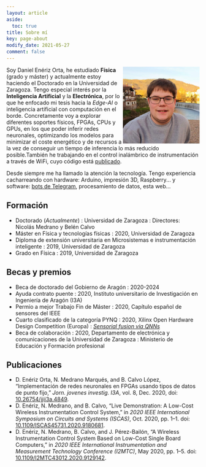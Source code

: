 ```yaml
---
layout: article
aside:
  toc: true
title: Sobre mí
key: page-about
modify_date: 2021-05-27
comment: false
---
```

<img align="right" width="200" height="200" src="assets/avatar.jpg" alt="Image" title="Image_circle+border+shadow" class="circle border shadow">

Soy Daniel Enériz Orta, he estudiado **Física** (grado y máster) y actualmente estoy haciendo el Doctorado en la Universidad de Zaragoza. Tengo especial interés por la **Inteligencia Artificial** y la **Electrónica**, por lo que he enfocado mi tesis hacia la *Edge-AI* o inteligencia artificial con computación en el borde. Concretamente voy a explorar diferentes soportes físicos, FPGAs, CPUs y GPUs, en los que poder inferir redes neuronales, optimizando los modelos para minimizar el coste energético y de recursos a la vez de conseguir un tiempo de inferencia lo más reducido posible.También he trabajando en el control inalámbrico de instrumentación a través de WiFi, cuyo código está [publicado](https://github.com/eneriz-daniel/instin).

Desde siempre me ha llamado la atención la tecnología. Tengo experiencia cacharreando con hardware: Arduino, impresión 3D, Raspberry... y software: [bots de Telegram](https://github.com/eneriz-daniel/COVIDataNav), procesamiento de datos, esta web... 


## Formación
- Doctorado (*Actualmente*)
  : Universidad de Zaragoza
  : Directores: Nicolás Medrano y Belén Calvo
- Máster en Física y tecnologías físicas
  : 2020, Universidad de Zaragoza
- Diploma de extensión universitaria en Microsistemas e instrumentación inteligente
  : 2019, Universidad de Zaragoza
- Grado en Física
  : 2019, Universidad de Zaragoza

## Becas y premios
- Beca de doctorado del Gobierno de Aragón
  : 2020-2024
- Ayuda contrato puente
  : 2020, Instituto universitario de Investigación en Ingeniería de Aragón (I3A)
- Permio a mejor Trabajo Fin de Máster
  : 2020, Capítulo español de sensores del IEEE
- Cuarto clasificado de la categoría PYNQ
  : 2020,  Xilinx Open Hardware Design Competition (Europa)
  : [*Sensorial fusion via QNNs*](https://github.com/eneriz-daniel/sensorialfusionQNNs)
- Beca de colaboración
  : 2020, Departamento de electrónica y comunicaciones de la Universidad de Zaragoza
  : Ministerio de Educación y Formación profesional

## Publicaciones
- D. Enériz Orta, N. Medrano Marqués, and B. Calvo López, “Implementación de redes neuronales en FPGAs usando tipos de datos de punto fijo,” *Jorn. jovenes investig. I3A*, vol. 8, Dec. 2020, doi: [10.26754/jjii3a.4849](https://doi.org/10.26754/jjii3a.4849).
- D. Enériz, N. Medrano, and B. Calvo, “Live Demonstration: A Low-Cost Wireless Instrumentation Control System,” in *2020 IEEE International Symposium on Circuits and Systems (ISCAS)*, Oct. 2020, pp. 1–1. doi: [10.1109/ISCAS45731.2020.9180681](https://doi.org/10.1109/ISCAS45731.2020.9180681).
- D. Enériz, N. Medrano, B. Calvo, and J. Pérez-Bailón, “A Wireless Instrumentation Control System Based on Low-Cost Single Board Computers,” in *2020 IEEE International Instrumentation and Measurement Technology Conference (I2MTC)*, May 2020, pp. 1–5. doi: [10.1109/I2MTC43012.2020.9129142](https://doi.org/10.1109/I2MTC43012.2020.9129142).
